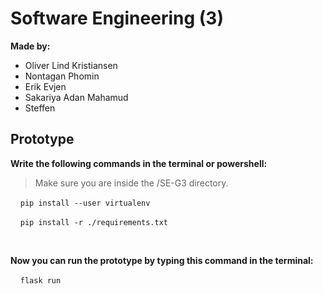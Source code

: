 # Software Engineering (3)

**Made by:**
- Oliver Lind Kristiansen
- Nontagan Phomin
- Erik Evjen
- Sakariya Adan Mahamud
- Steffen

## Prototype

**Write the following commands in the terminal or powershell:**
> Make sure you are inside the /SE-G3 directory.

&nbsp;&nbsp;&nbsp;&nbsp;`pip install --user virtualenv`

&nbsp;&nbsp;&nbsp;&nbsp;`pip install -r ./requirements.txt`

<br>

**Now you can run the prototype by typing this command in the terminal:**

&nbsp;&nbsp;&nbsp;&nbsp;`flask run`
